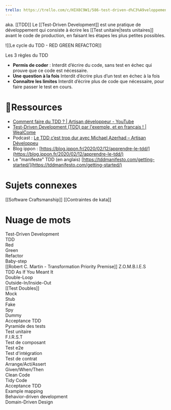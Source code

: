 ```yaml
---
trello: https://trello.com/c/HIX8C9W1/586-test-driven-d%C3%A9veloppement-tdd-synth%C3%A8se
---
```


aka. [[TDD]]
Le [[Test-Driven Development]] est une pratique de développement qui consiste à écrire les [[Test unitaire|tests unitaires]] avant le code de production, en faisant les étapes les plus petites possibles.

![[Le cycle du TDD - RED GREEN REFACTOR]]

Les 3 règles du TDD
- **Permis de coder** : 
  Interdit d’écrire du code, sans test en échec qui prouve que ce code est nécessaire.
- **Une question à la fois**
  Interdit d’écrire plus d’un test en échec à la fois
- **Connaître les limites**
  Interdit d’écrire plus de code que nécessaire, pour faire passer le test en cours.

# 🔗Ressources

- [Comment faire du TDD ? | Artisan développeur - YouTube](https://www.youtube.com/watch?v=wbZ6jWmRY14)
- [Test-Driven Development (TDD) par l'exemple, et en français ! | WealCome](https://www.youtube.com/watch?v=nbSaq_ykOl4)
- Podcast : [Le TDD c’est trop dur avec Michael Azerhad – Artisan Développeu](http://artisandeveloppeur.fr/le-tdd-cest-trop-dur-avec-michael-azerhad/)
- Blog ippon : [https://blog.ippon.fr/2020/02/12/apprendre-le-tdd/](https://blog.ippon.fr/2020/02/12/apprendre-le-tdd/)
- Le "manifeste" TDD (en anglais) [https://tddmanifesto.com/getting-started/](https://tddmanifesto.com/getting-started/)
# Sujets connexes
[[Software Craftsmanship]]
[[Contraintes de kata]]

# Nuage de mots
Test-Driven Development  
TDD  
Red  
Green  
Refactor  
Baby-step  
[[Robert C. Martin - Transformation Priority Premise]]
Z.O.M.B.I.E.S  
TDD As If You Meant It  
Double-Loop  
Outside-In/Inside-Out  
[[Test Doubles]]  
Mock  
Stub  
Fake  
Spy  
Dummy  
Acceptance TDD  
Pyramide des tests  
Test unitaire  
F.I.R.S.T  
Test de composant  
Test e2e  
Test d'intégration  
Test de contrat  
Arrange/Act/Assert  
Given/When/Then  
Clean Code  
Tidy Code  
Acceptance TDD  
Example mapping  
Behavior-driven development  
Domain-Driven Design


